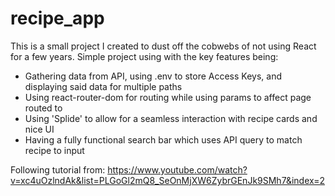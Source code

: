 # recipe_app
 
This is a small project I created to dust off the cobwebs of not using React for a few years. Simple project using with the key features being:
- Gathering data from API, using .env to store Access Keys, and displaying said data for multiple paths
- Using react-router-dom for routing while using params to affect page routed to
- Using 'Splide' to allow for a seamless interaction with recipe cards and nice UI
- Having a fully functional search bar which uses API query to match recipe to input

Following tutorial from: https://www.youtube.com/watch?v=xc4uOzlndAk&list=PLGoGl2mQ8_SeOnMjXW6ZybrGEnJk9SMh7&index=2

